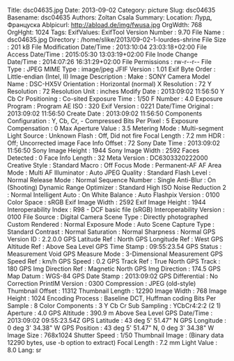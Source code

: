 Title: dsc04635.jpg
Date: 2013-09-02
Category: picture
Slug: dsc04635
Basename: dsc04635
Authors: Zoltan Csala
Summary:
Location: Лурд, Француска
Ablpicurl: http://abload.de/img/fwusa.jpg
OrgWdth: 768
OrgHght: 1024
Tags:
ExifValues: ExifTool Version Number : 9.70
            File Name : dsc04635.jpg
            Directory : /home/slike/2013/09-02-1-lourdes-shrine
            File Size : 201 kB
            File Modification Date/Time : 2013:10:04 23:03:18+02:00
            File Access Date/Time : 2015:05:30 13:03:19+02:00
            File Inode Change Date/Time : 2014:07:26 16:31:29+02:00
            File Permissions : rw-r--r--
            File Type : JPEG
            MIME Type : image/jpeg
            JFIF Version : 1.01
            Exif Byte Order : Little-endian (Intel, II)
            Image Description :
            Make : SONY
            Camera Model Name : DSC-HX5V
            Orientation : Horizontal (normal)
            X Resolution : 72
            Y Resolution : 72
            Resolution Unit : inches
            Modify Date : 2013:09:02 11:56:50
            Y Cb Cr Positioning : Co-sited
            Exposure Time : 1/50
            F Number : 4.0
            Exposure Program : Program AE
            ISO : 320
            Exif Version : 0221
            Date/Time Original : 2013:09:02 11:56:50
            Create Date : 2013:09:02 11:56:50
            Components Configuration : Y, Cb, Cr, -
            Compressed Bits Per Pixel : 5
            Exposure Compensation : 0
            Max Aperture Value : 3.5
            Metering Mode : Multi-segment
            Light Source : Unknown
            Flash : Off, Did not fire
            Focal Length : 7.2 mm
            HDR : Off; Uncorrected image
            Face Info Offset : 72
            Sony Date Time : 2013:09:02 11:56:50
            Sony Image Height : 1944
            Sony Image Width : 2592
            Faces Detected : 0
            Face Info Length : 32
            Meta Version : DC6303320222000
            Creative Style : Standard
            Macro : Off
            Focus Mode : Permanent-AF
            AF Area Mode : Multi
            AF Illuminator : Auto
            JPEG Quality : Standard
            Flash Level : Normal
            Release Mode : Normal
            Sequence Number : Single
            Anti-Blur : On (Shooting)
            Dynamic Range Optimizer : Standard
            High ISO Noise Reduction 2 : Normal
            Intelligent Auto : On
            White Balance : Auto
            Flashpix Version : 0100
            Color Space : sRGB
            Exif Image Width : 2592
            Exif Image Height : 1944
            Interoperability Index : R98 - DCF basic file (sRGB)
            Interoperability Version : 0100
            File Source : Digital Camera
            Scene Type : Directly photographed
            Custom Rendered : Normal
            Exposure Mode : Auto
            Scene Capture Type : Standard
            Contrast : Normal
            Saturation : Normal
            Sharpness : Normal
            GPS Version ID : 2.2.0.0
            GPS Latitude Ref : North
            GPS Longitude Ref : West
            GPS Altitude Ref : Above Sea Level
            GPS Time Stamp : 09:55:23.54
            GPS Status : Measurement Void
            GPS Measure Mode : 3-Dimensional Measurement
            GPS Speed Ref : km/h
            GPS Speed : 0.2
            GPS Track Ref : True North
            GPS Track : 180
            GPS Img Direction Ref : Magnetic North
            GPS Img Direction : 174.5
            GPS Map Datum : WGS-84
            GPS Date Stamp : 2013:09:02
            GPS Differential : No Correction
            PrintIM Version : 0300
            Compression : JPEG (old-style)
            Thumbnail Offset : 11312
            Thumbnail Length : 12290
            Image Width : 768
            Image Height : 1024
            Encoding Process : Baseline DCT, Huffman coding
            Bits Per Sample : 8
            Color Components : 3
            Y Cb Cr Sub Sampling : YCbCr4:2:2 (2 1)
            Aperture : 4.0
            GPS Altitude : 390.9 m Above Sea Level
            GPS Date/Time : 2013:09:02 09:55:23.54Z
            GPS Latitude : 43 deg 5' 51.47" N
            GPS Longitude : 0 deg 3' 34.38" W
            GPS Position : 43 deg 5' 51.47" N, 0 deg 3' 34.38" W
            Image Size : 768x1024
            Shutter Speed : 1/50
            Thumbnail Image : (Binary data 12290 bytes, use -b option to extract)
            Focal Length : 7.2 mm
            Light Value : 8.0
Lang: sr

